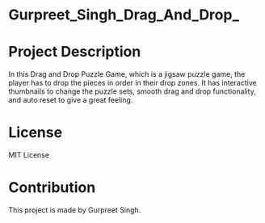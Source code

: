 # Gurpreet_Singh_Drag_And_Drop_

# Project Description 

In this Drag and Drop Puzzle Game, which is a jigsaw puzzle game, the player has to drop the pieces in order in their drop zones. It has interactive thumbnails to change the puzzle sets, smooth drag and drop functionality, and auto reset to give a great feeling. 



# License 

MIT License 

# Contribution

This project is made by Gurpreet Singh.